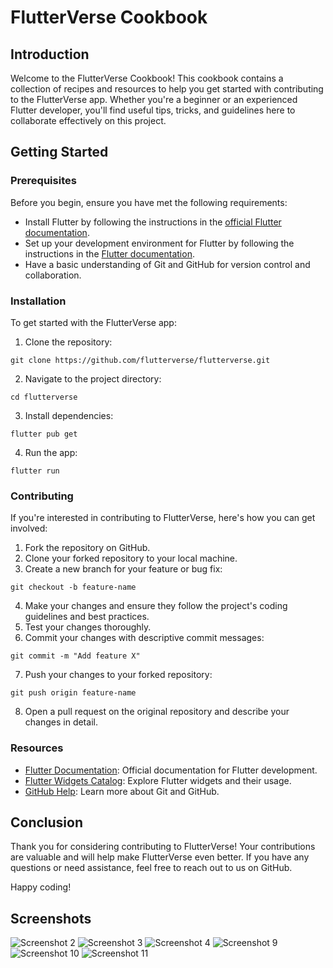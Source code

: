 # FlutterVerse Cookbook

## Introduction

Welcome to the FlutterVerse Cookbook! This cookbook contains a collection of recipes and resources to help you get started with contributing to the FlutterVerse app. Whether you're a beginner or an experienced Flutter developer, you'll find useful tips, tricks, and guidelines here to collaborate effectively on this project.

## Getting Started

### Prerequisites

Before you begin, ensure you have met the following requirements:

- Install Flutter by following the instructions in the [official Flutter documentation](https://flutter.dev/docs/get-started/install).
- Set up your development environment for Flutter by following the instructions in the [Flutter documentation](https://flutter.dev/docs/get-started/editor?tab=vscode).
- Have a basic understanding of Git and GitHub for version control and collaboration.

### Installation

To get started with the FlutterVerse app:

1. Clone the repository:

```
git clone https://github.com/flutterverse/flutterverse.git
```

2. Navigate to the project directory:

```
cd flutterverse
```

3. Install dependencies:

```
flutter pub get
```

4. Run the app:

```
flutter run
```


### Contributing

If you're interested in contributing to FlutterVerse, here's how you can get involved:

1. Fork the repository on GitHub.
2. Clone your forked repository to your local machine.
3. Create a new branch for your feature or bug fix:

```
git checkout -b feature-name
```

4. Make your changes and ensure they follow the project's coding guidelines and best practices.
5. Test your changes thoroughly.
6. Commit your changes with descriptive commit messages:

```
git commit -m "Add feature X"
```

7. Push your changes to your forked repository:

```
git push origin feature-name
```

8. Open a pull request on the original repository and describe your changes in detail.

### Resources

- [Flutter Documentation](https://flutter.dev/docs): Official documentation for Flutter development.
- [Flutter Widgets Catalog](https://flutter.dev/docs/development/ui/widgets): Explore Flutter widgets and their usage.
- [GitHub Help](https://docs.github.com/en): Learn more about Git and GitHub.

## Conclusion

Thank you for considering contributing to FlutterVerse! Your contributions are valuable and will help make FlutterVerse even better. If you have any questions or need assistance, feel free to reach out to us on GitHub.

Happy coding!

## Screenshots

![Screenshot 2](git_screenshots/2.png)
![Screenshot 3](git_screenshots/3.png)
![Screenshot 4](git_screenshots/4.png)
![Screenshot 9](git_screenshots/9.png)
![Screenshot 10](git_screenshots/10.png)
![Screenshot 11](git_screenshots/11.png)



